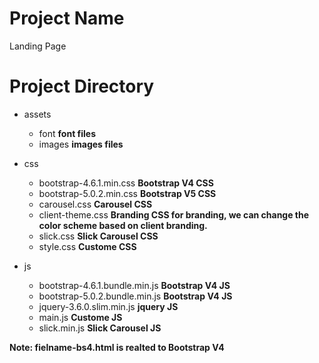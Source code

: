 # Project Name

Landing Page

# Project Directory

- assets

  - font
    **font files**
  - images
    **images files**

- css

  - bootstrap-4.6.1.min.css
    **Bootstrap V4 CSS**
  - bootstrap-5.0.2.min.css
    **Bootstrap V5 CSS**
  - carousel.css
    **Carousel CSS**
  - client-theme.css
    **Branding CSS for branding, we can change the color scheme based on client branding.**
  - slick.css
    **Slick Carousel CSS**
  - style.css
    **Custome CSS**

- js
  - bootstrap-4.6.1.bundle.min.js
    **Bootstrap V4 JS**
  - bootstrap-5.0.2.bundle.min.js
    **Bootstrap V4 JS**
  - jquery-3.6.0.slim.min.js
    **jquery JS**
  - main.js
    **Custome JS**
  - slick.min.js
    **Slick Carousel JS**

**Note: fielname-bs4.html is realted to Bootstrap V4**
